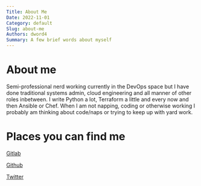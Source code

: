 ```yaml
---
Title: About Me
Date: 2022-11-01
Category: default
Slug: about-me
Authors: dword4
Summary: A few brief words about myself
---
```

# About me
Semi-professional nerd working currently in the DevOps space but I have done traditional systems admin, cloud engineering and all manner of other roles inbetween.
I write Python a lot, Terraform a little and every now and then Ansible or Chef.  When I am not napping, coding or otherwise working I probably am thinking about code/naps or trying 
to keep up with yard work.


# Places you can find me

[Gitlab](https://gitlab.com/dword4)

[Github](https://github.com/dword4)

[Twitter](https://twitter.com/dw0rd4)
